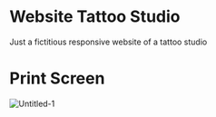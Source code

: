 # Website Tattoo Studio
Just a fictitious responsive website of a tattoo studio

# Print Screen
![Untitled-1](https://user-images.githubusercontent.com/68713770/91175124-308b9580-e6d8-11ea-98d2-9eb8188abbb1.png)

